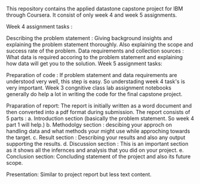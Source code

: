 This repository contains the applied datastone capstone project for IBM through Coursera. It consist of only week 4 and week 5 assignments.

Week 4 assignment tasks :

Describing the problem statement : Giving background insights and explaining the problem statement thoroughly. Also explaining the scope and success rate of the problem.
Data requirements and collection sources : What data is required accoring to the problem statement and explaining how data will get you to the solution.
Week 5 assignment tasks:

Preparation of code : If problem statement and data requirements are understood very well, this step is easy. So understading week 4 task's is very important. Week 3 congnitive class lab assignment notebooks generally do help a lot in writing the code for the final capstone project.

Praparation of report: The report is initially written as a word document and then converted into a pdf format during submission. The report consists of 5 parts : a. Introduction section (basically the problem statement. So week 4 part 1 will help.) b. Methodolgy section : descibing your approch on handling data and what methods your might use while approching towards the target. c. Result section : Describing your results and also any output supporting the results. d. Discussion section : This is an important section as it shows all the infernces and analysis that you did on your project. e. Conclusion section: Concluding statement of the project and also its future scope.

Presentation: Similar to project report but less text content.

